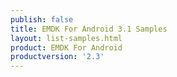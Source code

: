 ```yaml
---
publish: false
title: EMDK For Android 3.1 Samples
layout: list-samples.html
product: EMDK For Android
productversion: '2.3'
---
```












